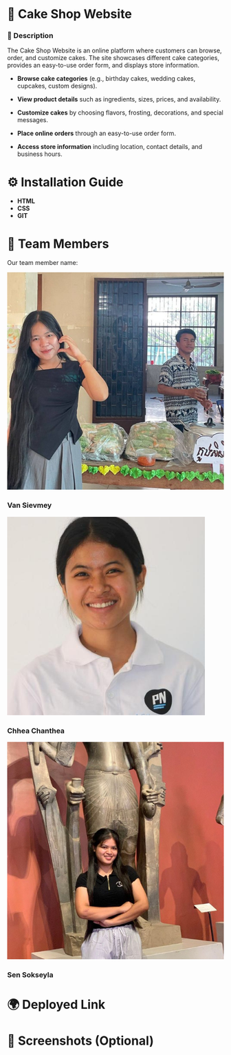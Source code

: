 # 🎂 Cake Shop Website
### 📖 Description
The Cake Shop Website is an online platform where customers can browse, order, and customize cakes. The site showcases different cake categories, provides an easy-to-use order form, and displays store information.

- **Browse cake categories** (e.g., birthday cakes, wedding cakes, cupcakes, custom designs).
- **View product details**  such as ingredients, sizes, prices, and availability.

- **Customize cakes**  by choosing flavors, frosting, decorations, and special messages.
- **Place online orders** through an easy-to-use order form.
- **Access store information** including location, contact details, and business hours.

# ⚙️ Installation Guide
- **HTML**
- **CSS**
- **GIT**
# 👥 Team Members
Our team member name:

![Contributors](./image/1.png)

### Van Sievmey

![Contributors](./image/2.png)
### Chhea Chanthea

![Contributors](./image/3.png)
### Sen Sokseyla
# 🌍 Deployed Link

#  📸 Screenshots (Optional)
